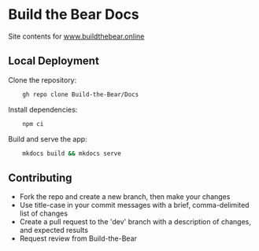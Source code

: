 
# Build the Bear Docs
Site contents for www.buildthebear.online

## Local Deployment
Clone the repository:

```bash
    gh repo clone Build-the-Bear/Docs
```

Install dependencies:

```bash
    npm ci
```

Build and serve the app:

```bash
    mkdocs build && mkdocs serve
```

## Contributing

- Fork the repo and create a new branch, then make your changes
- Use title-case in your commit messages with a brief, comma-delimited list of changes
- Create a pull request to the 'dev' branch with a description of changes, and expected results
- Request review from Build-the-Bear